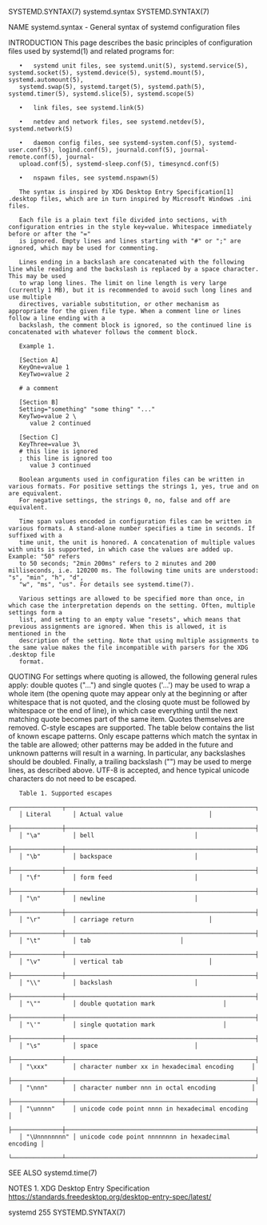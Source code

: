 SYSTEMD.SYNTAX(7)							systemd.syntax							     SYSTEMD.SYNTAX(7)

NAME
       systemd.syntax - General syntax of systemd configuration files

INTRODUCTION
       This page describes the basic principles of configuration files used by systemd(1) and related programs for:

       •   systemd unit files, see systemd.unit(5), systemd.service(5), systemd.socket(5), systemd.device(5), systemd.mount(5), systemd.automount(5),
	   systemd.swap(5), systemd.target(5), systemd.path(5), systemd.timer(5), systemd.slice(5), systemd.scope(5)

       •   link files, see systemd.link(5)

       •   netdev and network files, see systemd.netdev(5), systemd.network(5)

       •   daemon config files, see systemd-system.conf(5), systemd-user.conf(5), logind.conf(5), journald.conf(5), journal-remote.conf(5), journal-
	   upload.conf(5), systemd-sleep.conf(5), timesyncd.conf(5)

       •   nspawn files, see systemd.nspawn(5)

       The syntax is inspired by XDG Desktop Entry Specification[1] .desktop files, which are in turn inspired by Microsoft Windows .ini files.

       Each file is a plain text file divided into sections, with configuration entries in the style key=value. Whitespace immediately before or after the "="
       is ignored. Empty lines and lines starting with "#" or ";" are ignored, which may be used for commenting.

       Lines ending in a backslash are concatenated with the following line while reading and the backslash is replaced by a space character. This may be used
       to wrap long lines. The limit on line length is very large (currently 1 MB), but it is recommended to avoid such long lines and use multiple
       directives, variable substitution, or other mechanism as appropriate for the given file type. When a comment line or lines follow a line ending with a
       backslash, the comment block is ignored, so the continued line is concatenated with whatever follows the comment block.

       Example 1.

	   [Section A]
	   KeyOne=value 1
	   KeyTwo=value 2

	   # a comment

	   [Section B]
	   Setting="something" "some thing" "..."
	   KeyTwo=value 2 \
		  value 2 continued

	   [Section C]
	   KeyThree=value 3\
	   # this line is ignored
	   ; this line is ignored too
		  value 3 continued

       Boolean arguments used in configuration files can be written in various formats. For positive settings the strings 1, yes, true and on are equivalent.
       For negative settings, the strings 0, no, false and off are equivalent.

       Time span values encoded in configuration files can be written in various formats. A stand-alone number specifies a time in seconds. If suffixed with a
       time unit, the unit is honored. A concatenation of multiple values with units is supported, in which case the values are added up. Example: "50" refers
       to 50 seconds; "2min 200ms" refers to 2 minutes and 200 milliseconds, i.e. 120200 ms. The following time units are understood: "s", "min", "h", "d",
       "w", "ms", "us". For details see systemd.time(7).

       Various settings are allowed to be specified more than once, in which case the interpretation depends on the setting. Often, multiple settings form a
       list, and setting to an empty value "resets", which means that previous assignments are ignored. When this is allowed, it is mentioned in the
       description of the setting. Note that using multiple assignments to the same value makes the file incompatible with parsers for the XDG .desktop file
       format.

QUOTING
       For settings where quoting is allowed, the following general rules apply: double quotes ("...") and single quotes ('...') may be used to wrap a whole
       item (the opening quote may appear only at the beginning or after whitespace that is not quoted, and the closing quote must be followed by whitespace
       or the end of line), in which case everything until the next matching quote becomes part of the same item. Quotes themselves are removed. C-style
       escapes are supported. The table below contains the list of known escape patterns. Only escape patterns which match the syntax in the table are
       allowed; other patterns may be added in the future and unknown patterns will result in a warning. In particular, any backslashes should be doubled.
       Finally, a trailing backslash ("\") may be used to merge lines, as described above. UTF-8 is accepted, and hence typical unicode characters do not need
       to be escaped.

       Table 1. Supported escapes
       ┌──────────────┬─────────────────────────────────────────────────────┐
       │ Literal      │ Actual value					    │
       ├──────────────┼─────────────────────────────────────────────────────┤
       │ "\a"	      │ bell						    │
       ├──────────────┼─────────────────────────────────────────────────────┤
       │ "\b"	      │ backspace					    │
       ├──────────────┼─────────────────────────────────────────────────────┤
       │ "\f"	      │ form feed					    │
       ├──────────────┼─────────────────────────────────────────────────────┤
       │ "\n"	      │ newline						    │
       ├──────────────┼─────────────────────────────────────────────────────┤
       │ "\r"	      │ carriage return					    │
       ├──────────────┼─────────────────────────────────────────────────────┤
       │ "\t"	      │ tab						    │
       ├──────────────┼─────────────────────────────────────────────────────┤
       │ "\v"	      │ vertical tab					    │
       ├──────────────┼─────────────────────────────────────────────────────┤
       │ "\\"	      │ backslash					    │
       ├──────────────┼─────────────────────────────────────────────────────┤
       │ "\""	      │ double quotation mark				    │
       ├──────────────┼─────────────────────────────────────────────────────┤
       │ "\'"	      │ single quotation mark				    │
       ├──────────────┼─────────────────────────────────────────────────────┤
       │ "\s"	      │ space						    │
       ├──────────────┼─────────────────────────────────────────────────────┤
       │ "\xxx"	      │ character number xx in hexadecimal encoding	    │
       ├──────────────┼─────────────────────────────────────────────────────┤
       │ "\nnn"	      │ character number nnn in octal encoding		    │
       ├──────────────┼─────────────────────────────────────────────────────┤
       │ "\unnnn"     │ unicode code point nnnn in hexadecimal encoding	    │
       ├──────────────┼─────────────────────────────────────────────────────┤
       │ "\Unnnnnnnn" │ unicode code point nnnnnnnn in hexadecimal encoding │
       └──────────────┴─────────────────────────────────────────────────────┘

SEE ALSO
       systemd.time(7)

NOTES
	1. XDG Desktop Entry Specification
	   https://standards.freedesktop.org/desktop-entry-spec/latest/

systemd 255																     SYSTEMD.SYNTAX(7)
